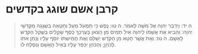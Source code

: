 # קרבן אשם שוגג בקדשים

> ה יד: וַיְדַבֵּר יְהוָה אֶל מֹשֶׁה לֵּאמֹר.
> ה טו: נֶפֶשׁ כִּי תִמְעֹל מַעַל וְחָטְאָה בִּשְׁגָגָה מִקָּדְשֵׁי יְהוָה:  וְהֵבִיא אֶת אֲשָׁמוֹ לַיהוָה אַיִל תָּמִים מִן הַצֹּאן בְּעֶרְכְּךָ כֶּסֶף שְׁקָלִים בְּשֶׁקֶל הַקֹּדֶשׁ לְאָשָׁם.
> ה טז: וְאֵת אֲשֶׁר חָטָא מִן הַקֹּדֶשׁ יְשַׁלֵּם וְאֶת חֲמִישִׁתוֹ יוֹסֵף עָלָיו וְנָתַן אֹתוֹ לַכֹּהֵן; וְהַכֹּהֵן יְכַפֵּר עָלָיו בְּאֵיל הָאָשָׁם וְנִסְלַח לוֹ. 
 

